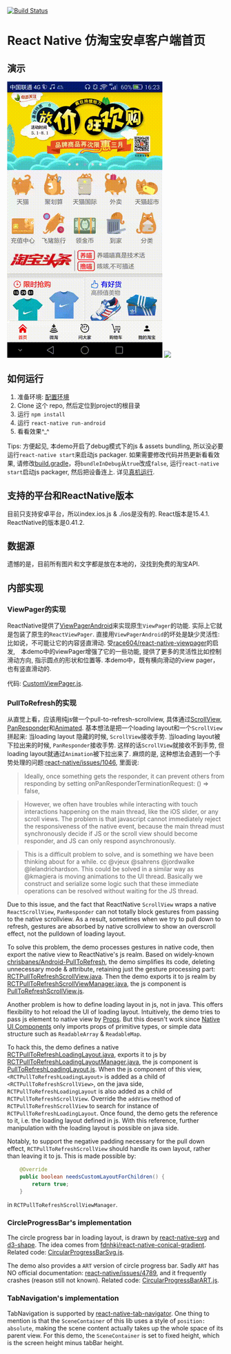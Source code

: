[![Build Status](https://travis-ci.org/lilong9898/ReactNativeTaobao.svg?branch=master)](https://travis-ci.org/lilong9898/ReactNativeTaobao)

# React Native 仿淘宝安卓客户端首页

## 演示
![](./demo/demo1.gif) ![](./demo/demo2.gif)

## 如何运行
1. 准备环境: [配置环境](http://reactnative.cn/docs/0.41/getting-started.html#content)
2. Clone 这个 repo, 然后定位到project的根目录
3. 运行 `npm install`
4. 运行 `react-native run-android`
5. 看看效果^_^

Tips: 方便起见, 本demo开启了debug模式下的js & assets bundling, 所以没必要运行`react-native start`来启动js packager. 如果需要修改代码并热更新看看效果, 请修改[build.gradle](./android/app/build.gradle)，将`bundleInDebug`从`true`改成`false`, 运行`react-native start`启动js packager, 然后把设备连上. 详见[真机运行](http://reactnative.cn/docs/0.41/running-on-device-android.html#content).

## 支持的平台和ReactNative版本
目前只支持安卓平台，所以index.ios.js & ./ios是没有的. 
React版本是15.4.1. ReactNative的版本是0.41.2.

## 数据源
遗憾的是，目前所有图片和文字都是放在本地的，没找到免费的淘宝API.

## 内部实现

### ViewPager的实现
ReactNative提供了[ViewPagerAndroid](http://reactnative.cn/docs/0.41/viewpagerandroid.html#content)来实现原生`ViewPager`的功能. 实际上它就是包装了原生的`ReactViewPager`. 直接用`ViewPagerAndroid`的坏处是缺少灵活性: 比如说，不可能让它的内容竖直滑动. 受[race604/react-native-viewpager](https://github.com/race604/react-native-viewpager)的启发,　本demo中的viewPager增强了它的一些功能, 提供了更多的灵活性比如控制滑动方向, 指示圆点的形状和位置等. 本demo中，既有横向滑动的view pager，也有竖直滑动的.

代码: [CustomViewPager.js](./view/CustomViewPager.js).

### PullToRefresh的实现
从直觉上看，应该用纯js做一个pull-to-refresh-scrollview, 具体通过[ScrollView](http://reactnative.cn/docs/0.41/scrollview.html#content), [PanResponder](http://reactnative.cn/docs/0.41/panresponder.html#content)和[Animated](http://reactnative.cn/docs/0.41/animated.html#content). 基本想法是把一个loading layout和一个`ScrollView`拼起来: 当loading layout 隐藏的时候, `ScrollView`接收手势. 当loading layout被下拉出来的时候, `PanResponder`接收手势. 这样的话`ScrollView`就接收不到手势, 但loading layout就通过`Animation`被下拉出来了. 麻烦的是, 这种想法会遇到一个手势处理的问题:[react-native/issues/1046](https://github.com/facebook/react-native/issues/1046), 里面说:
> Ideally, once something gets the responder, it can prevent others from responding by setting onPanResponderTerminationRequest: () => false,

> However, we often have troubles while interacting with touch interactions happening on the main thread, like the iOS slider, or any scroll views. The problem is that javascript cannot immediately reject the responsiveness of the native event, because the main thread must synchronously decide if JS or the scroll view should become responder, and JS can only respond asynchronously.

> This is a difficult problem to solve, and is something we have been thinking about for a while. cc @vjeux @sahrens @jordwalke @lelandrichardson. This could be solved in a similar way as @kmagiera is moving animations to the UI thread. Basically we construct and serialize some logic such that these immediate operations can be resolved without waiting for the JS thread.

Due to this issue, and the fact that ReactNative `ScrollView` wraps a native `ReactScrollView`, `PanResponder` can not totally block gestures from passing to the native scrollview. As a result, sometimes when we try to pull down to refresh, gestures are absorbed by native scrollview to show an overscroll effect, not the pulldown of loading layout.

To solve this problem, the demo processes gestures in native code, then export the native view to ReactNative's js realm. Based on widely-known [chrisbanes/Android-PullToRefresh](https://github.com/chrisbanes/Android-PullToRefresh), the demo simplifies its code, deleting unnecessary mode & attribute, retaining just the gesture processing part: [RCTPullToRefreshScrollView.java](./android/app/src/main/java/com/rntaobao/pullToRefresh/view/RCTPullToRefreshScrollView.java). Then the demo exports it to js realm by [RCTPullToRefreshScrollViewManager.java](./android/app/src/main/java/com/rntaobao/pullToRefresh/viewManager/RCTPullToRefreshScrollViewManager.java), the js component is [PullToRefreshScrollView.js](./view/PullToRefreshScrollView.js).

Another problem is how to define loading layout in js, not in java. This offers flexibility to hot reload the UI of loading layout. Intuitively, the demo tries to pass js element to native view by [Props](https://facebook.github.io/react-native/docs/props.html). But this doesn't work since [Native UI Components](https://facebook.github.io/react-native/docs/native-components-android.html) only imports props of primitive types, or simple data structure such as `ReadableArray` & `ReadableMap`. 

To hack this, the demo defines a native [RCTPullToRefreshLoadingLayout.java](./android/app/src/main/java/com/rntaobao/pullToRefresh/view/RCTPullToRefreshLoadingLayout.java), exports it to js by [RCTPullToRefreshLoadingLayoutManager.java](./android/app/src/main/java/com/rntaobao/pullToRefresh/viewManager/RCTPullToRefreshLoadingLayoutManager.java), the js component is [PullToRefreshLoadingLayout.js](./view/PullToRefreshLoadingLayout.js). When the js component of this view, `<RCTPullToRefreshLoadingLayout>` is added as a child of `<RCTPullToRefreshScrollView>`, on the java side, `RCTPullToRefreshLoadingLayout` is also added as a child of `RCTPullToRefreshScrollView`. Override the `addView` method of `RCTPullToRefreshScrollView` to search for instance of `RCTPullToRefreshLoadingLayout`. Once found, the demo gets the reference to it, i.e. the loading layout defined in js. With this reference, further manipulation with the loading layout is possible on java side.

Notably, to support the negative padding necessary for the pull down effect, `RCTPullToRefreshScrollView` should handle its own layout, rather than leaving it to js. This is made possible by:
```java
    @Override
    public boolean needsCustomLayoutForChildren() {
        return true;
    }
```
in `RCTPullToRefreshScrollViewManager`.

### CircleProgressBar's implementation

The circle progress bar in loading layout, is drawn by [react-native-svg](https://www.npmjs.com/package/react-native-svg) and [d3-shape](https://www.npmjs.com/package/d3-shape). The idea comes from [fdnhkj/react-native-conical-gradient](https://github.com/fdnhkj/react-native-conical-gradient). Related code: [CircularProgressBarSvg.js](./view/CircularProgressBarSvg.js).

The demo also provides a `ART` version of circle progress bar. Sadly `ART` has NO official documentation: [react-native/issues/4789](https://github.com/facebook/react-native/issues/4789), and it frequently crashes (reason still not known). Related code: [CircularProgressBarART.js](./view/CircularProgressBarART.js).

### TabNavigation's implementation
TabNavigation is supported by [react-native-tab-navigator](https://www.npmjs.com/package/react-native-tab-navigator). One thing to mention is that the `SceneContainer` of this lib uses a style of `position: absolute`, making the scene content actually takes up the whole space of its parent view. For this demo, the `SceneContainer` is set to fixed height, which is the screen height minus tabBar height.

